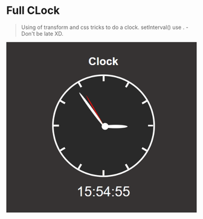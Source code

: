 # Full CLock
> Using of transform and css tricks to do a clock.
> setInterval() use .
> -Don't be late XD.



![Project Running](Animation.gif)